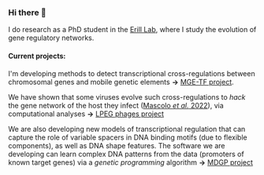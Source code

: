 ### Hi there 👋

I do research as a PhD student in the [Erill Lab](https://erilllab.umbc.edu/), where I study the evolution of gene regulatory networks.

#### Current projects:

I'm developing methods to detect transcriptional cross-regulations between chromosomal genes and mobile genetic elements **&rarr;** [MGE-TF project](https://github.com/ErillLab/MGE_TF).

We have shown that some viruses evolve such cross-regulations to *hack* the gene network of the host they infect ([Mascolo *et al.* 2022](https://www.frontiersin.org/articles/10.3389/fmicb.2022.918015/full)), via computational analyses **&rarr;** [LPEG phages project](https://github.com/ErillLab/LPEG_phages)

We are also developing new models of transcriptional regulation that can capture the role of variable spacers in DNA binding motifs (due to flexible components), as well as DNA shape features.
The software we are developing can learn complex DNA patterns from the data (promoters of known target genes) via a *genetic programming* algorithm **&rarr;** [MDGP project](https://github.com/ErillLab/MD_GP)



<!--
**eliamascolo/eliamascolo** is a ✨ _special_ ✨ repository because its `README.md` (this file) appears on your GitHub profile.

Here are some ideas to get you started:

- 🔭 I’m currently working on ...
- 🌱 I’m currently learning ...
- 👯 I’m looking to collaborate on ...
- 🤔 I’m looking for help with ...
- 💬 Ask me about ...
- 📫 How to reach me: ...
- 😄 Pronouns: ...
- ⚡ Fun fact: ...
-->
